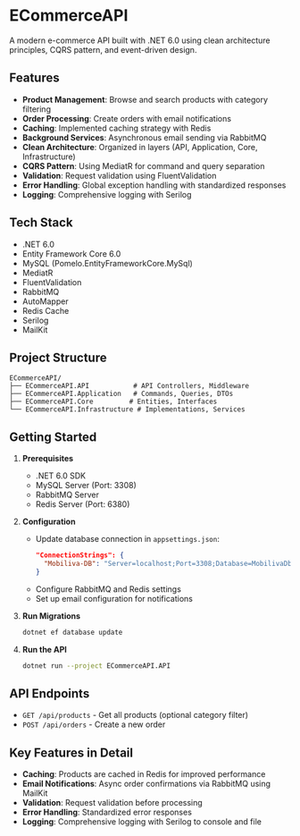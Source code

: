 # ECommerceAPI

A modern e-commerce API built with .NET 6.0 using clean architecture principles, CQRS pattern, and event-driven design.

## Features

- **Product Management**: Browse and search products with category filtering
- **Order Processing**: Create orders with email notifications
- **Caching**: Implemented caching strategy with Redis
- **Background Services**: Asynchronous email sending via RabbitMQ
- **Clean Architecture**: Organized in layers (API, Application, Core, Infrastructure)
- **CQRS Pattern**: Using MediatR for command and query separation
- **Validation**: Request validation using FluentValidation
- **Error Handling**: Global exception handling with standardized responses
- **Logging**: Comprehensive logging with Serilog

## Tech Stack

- .NET 6.0
- Entity Framework Core 6.0
- MySQL (Pomelo.EntityFrameworkCore.MySql)
- MediatR
- FluentValidation
- RabbitMQ
- AutoMapper
- Redis Cache
- Serilog
- MailKit

## Project Structure

```
ECommerceAPI/
├── ECommerceAPI.API           # API Controllers, Middleware
├── ECommerceAPI.Application   # Commands, Queries, DTOs
├── ECommerceAPI.Core         # Entities, Interfaces
└── ECommerceAPI.Infrastructure # Implementations, Services
```

## Getting Started

1. **Prerequisites**
   - .NET 6.0 SDK
   - MySQL Server (Port: 3308)
   - RabbitMQ Server
   - Redis Server (Port: 6380)

2. **Configuration**
   - Update database connection in `appsettings.json`:
     ```json
     "ConnectionStrings": {
       "Mobiliva-DB": "Server=localhost;Port=3308;Database=MobilivaDb;User Id=root;Password=Password1*;"
     }
     ```
   - Configure RabbitMQ and Redis settings
   - Set up email configuration for notifications

3. **Run Migrations**
   ```bash
   dotnet ef database update
   ```

4. **Run the API**
   ```bash
   dotnet run --project ECommerceAPI.API
   ```

## API Endpoints

- `GET /api/products` - Get all products (optional category filter)
- `POST /api/orders` - Create a new order

## Key Features in Detail

- **Caching**: Products are cached in Redis for improved performance
- **Email Notifications**: Async order confirmations via RabbitMQ using MailKit
- **Validation**: Request validation before processing
- **Error Handling**: Standardized error responses
- **Logging**: Comprehensive logging with Serilog to console and file